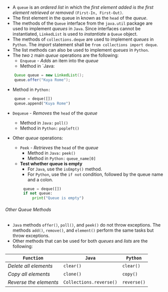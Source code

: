 - A `queue` is an *ordered list* in which the *first element added is the first element retrieved or removed* `(First-In, First-Out)`.
- The first element in the queue in known as the `head` of the *queue*.
- The methods of the `Queue` interface from the `java.util` package are used to implement *queues* in `Java`. Since interfaces cannot be instantiated, `LinkedList` is used to *instantiate* a `Queue` object.
- The methods of `collections.deque` are used to implement *queues* in `Python`. The *import* statement shall be `from collections import deque`.
- The list methods can also be used to implement *queues* in `Python`.
- The *two* `2` main *queue* operations are the following:
	- `Enqueue` - *Adds* an item into the *queue*
	- Method in `Java:
```java
	Queue queue = new LinkedList();
	queue.offer("Kuya Rome");
```


- Method in `Python:`
```python
	queue = deque([])
	queue.append("Kuya Rome")
```

- `Dequeue` - *Removes* the `head` of the *queue*
	- Method in `Java:` `poll()`
	- Method in `Python:` `popleft()`

- Other *queue* operations:
	- `Peek` - *Retrieves* the `head` of the *queue*
		- Method in `Java:` `peek()`
		- Method in `Python:` `queue_name[0]`
	- **Test whether queue is empty**
		- For `Java`, use the `isEmpty()` method.
		- For `Python`, use the `if not` condition, followed by the queue name and a colon.
```python
		queue = deque([])
		if not queue:
			print("Queue is empty")
```

###### Other Queue Methods
- `Java` methods `offer()`, `poll()`, and `peek()` do not throw exceptions. The methods `add()`, `remove()`, and `element()` perform the same tasks but throw exceptions.
- Other methods that can be used for both *queues* and *lists* are the following:

 
| `Function` | `Java` | `Python` |
| --- | --- | --- |
| *Delete all elements* | `clear()` | `clear()` |
| *Copy all elements* | `clone()` | `copy()` |
| *Reverse the elements* | `Collections.reverse()` | `reverse()` |